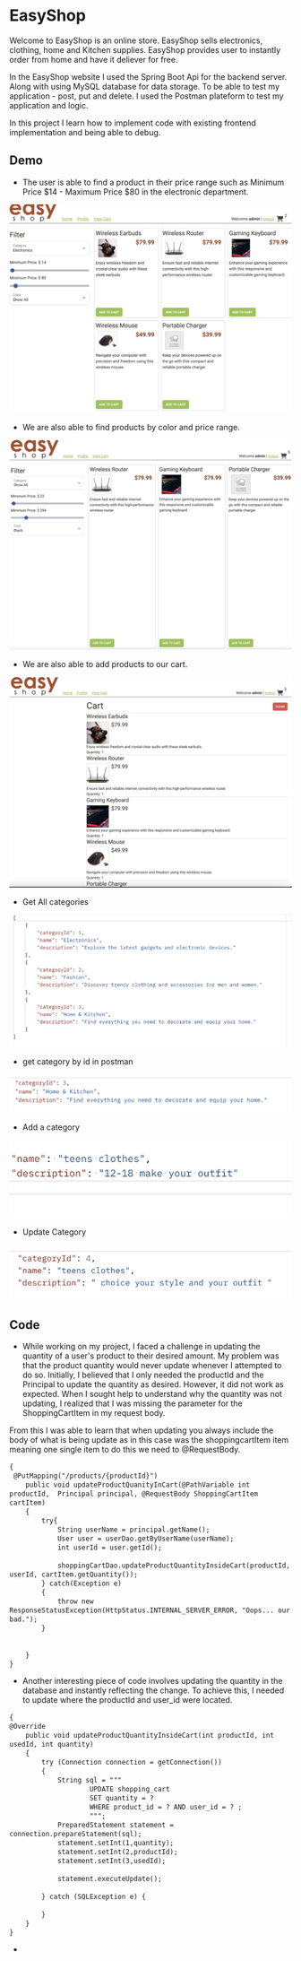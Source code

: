 # EasyShop

Welcome to EasyShop is an online store. EasyShop sells electronics, clothing, home and Kitchen supplies. EasyShop provides user to instantly order from home and have it deliever for free. 

In the EasyShop website I used the Spring Boot Api for the backend server. Along with using MySQL database for data storage. To be able to test my application - post, put and delete. I used the Postman plateform to test my application and logic. 

In this project I learn how to implement code with existing frontend implementation and being able to debug. 

## Demo

- The user is able to find a product in their price range such as Minimum Price $14 - Maximum Price $80 in the electronic department. 

![Home screen](images/FindBycategoryWithpricerange1.jpeg)

- We are also able to find products by color and price range. 

![Home screen](images/allProductBypricerangeAndAblackcolor2.jpeg)

- We are also able to add products to our cart.

![Home screen](images/addToCart3.jpeg)

- Get All categories 

![Home screen](images/GetAllCategories1.jpeg)

- get category by id in postman

![Home screen](images/getcategoriesByid2.jpeg)

- Add a category 

![Home screen](images/addCategory.jpeg)

- Update Category 

![Home screen](images/putUpdatecategory5.jpeg)





## Code

- While working on my project, I faced a challenge in updating the quantity of a user's product to their desired amount. My problem was that the product quantity would never update whenever I attempted to do so. Initially, I believed that I only needed the productId and the Principal to update the quantity as desired. However, it did not work as expected. When I sought help to understand why the quantity was not updating, I realized that I was missing the parameter for the ShoppingCartItem in my request body.

From this I was able to learn that when updating you always include the body of what is being update as in this case was the shoppingcartItem item meaning one single item to do this we need to @RequestBody.
```
{
 @PutMapping("/products/{productId}")
    public void updateProductQuanityInCart(@PathVariable int productId,  Principal principal, @RequestBody ShoppingCartItem cartItem)
    {
        try{
            String userName = principal.getName();
            User user = userDao.getByUserName(userName);
            int userId = user.getId();

            shoppingCartDao.updateProductQuantityInsideCart(productId, userId, cartItem.getQuantity());
        } catch(Exception e)
        {
            throw new ResponseStatusException(HttpStatus.INTERNAL_SERVER_ERROR, "Oops... our bad.");
        }


    }
}
```

- Another interesting piece of code involves updating the quantity in the database and instantly reflecting the change. To achieve this, I needed to update where the productId and user_id were located. 

```
{
@Override
    public void updateProductQuantityInsideCart(int productId, int usedId, int quantity)
    {
        try (Connection connection = getConnection())
        {
            String sql = """
                    UPDATE shopping_cart
                    SET quantity = ?
                    WHERE product_id = ? AND user_id = ? ;
                    """;
            PreparedStatement statement = connection.prepareStatement(sql);
            statement.setInt(1,quantity);
            statement.setInt(2,productId);
            statement.setInt(3,usedId);

            statement.executeUpdate();

        } catch (SQLException e) {

        }
    }
}
```
- 

